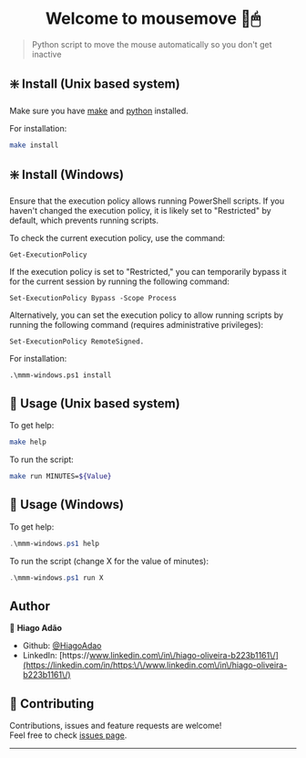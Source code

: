 <h1 align="center">Welcome to mousemove 👋🖱</h1>

> Python script to move the mouse automatically so you don't get inactive

## ❇️ Install (Unix based system)

Make sure you have [make](https://www.gnu.org/software/make/manual/make.html) and [python](https://www.python.org/) installed.

For installation:

```sh
make install
```

## ❇️ Install (Windows)

Ensure that the execution policy allows running PowerShell scripts. If you haven't changed the execution policy, it is likely set to "Restricted" by default, which prevents running scripts. 

To check the current execution policy, use the command:
```
Get-ExecutionPolicy
```

If the execution policy is set to "Restricted," you can temporarily bypass it for the current session by running the following command: 
````
Set-ExecutionPolicy Bypass -Scope Process
````
Alternatively, you can set the execution policy to allow running scripts by running the following command (requires administrative privileges):
```
Set-ExecutionPolicy RemoteSigned.
```
For installation:

```
.\mmm-windows.ps1 install
```

## 🚀 Usage (Unix based system)

To get help:
```sh
make help
```

To run the script:
```sh
make run MINUTES=${Value}
```

## 🚀 Usage (Windows)

To get help:
```ps1
.\mmm-windows.ps1 help
```

To run the script (change X for the value of minutes):
```ps1
.\mmm-windows.ps1 run X
```

## Author

👤 **Hiago Adão**

* Github: [@HiagoAdao](https://github.com/HiagoAdao)
* LinkedIn: [https:\/\/www.linkedin.com\/in\/hiago-oliveira-b223b1161\/](https://linkedin.com/in/https:\/\/www.linkedin.com\/in\/hiago-oliveira-b223b1161\/)

## 🤝 Contributing

Contributions, issues and feature requests are welcome!<br />Feel free to check [issues page](https://github.com/HiagoAdao/move-my-mouse/issues). 

***